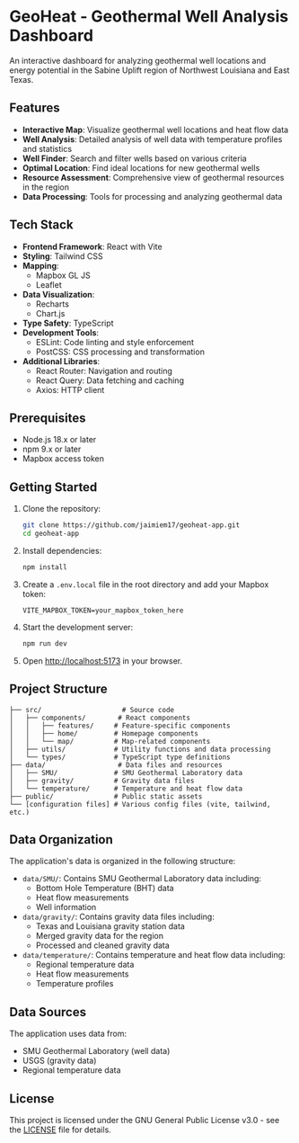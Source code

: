 # GeoHeat - Geothermal Well Analysis Dashboard

An interactive dashboard for analyzing geothermal well locations and energy potential in the Sabine Uplift region of Northwest Louisiana and East Texas.

## Features

- **Interactive Map**: Visualize geothermal well locations and heat flow data
- **Well Analysis**: Detailed analysis of well data with temperature profiles and statistics
- **Well Finder**: Search and filter wells based on various criteria
- **Optimal Location**: Find ideal locations for new geothermal wells
- **Resource Assessment**: Comprehensive view of geothermal resources in the region
- **Data Processing**: Tools for processing and analyzing geothermal data

## Tech Stack

- **Frontend Framework**: React with Vite
- **Styling**: Tailwind CSS
- **Mapping**:
  - Mapbox GL JS
  - Leaflet
- **Data Visualization**:
  - Recharts
  - Chart.js
- **Type Safety**: TypeScript
- **Development Tools**:
  - ESLint: Code linting and style enforcement
  - PostCSS: CSS processing and transformation
- **Additional Libraries**:
  - React Router: Navigation and routing
  - React Query: Data fetching and caching
  - Axios: HTTP client

## Prerequisites

- Node.js 18.x or later
- npm 9.x or later
- Mapbox access token

## Getting Started

1. Clone the repository:

   ```bash
   git clone https://github.com/jaimiem17/geoheat-app.git
   cd geoheat-app
   ```

2. Install dependencies:

   ```bash
   npm install
   ```

3. Create a `.env.local` file in the root directory and add your Mapbox token:

   ```
   VITE_MAPBOX_TOKEN=your_mapbox_token_here
   ```

4. Start the development server:

   ```bash
   npm run dev
   ```

5. Open [http://localhost:5173](http://localhost:5173) in your browser.

## Project Structure

```
├── src/                    # Source code
│   ├── components/        # React components
│   │   ├── features/     # Feature-specific components
│   │   ├── home/         # Homepage components
│   │   └── map/          # Map-related components
│   ├── utils/            # Utility functions and data processing
│   └── types/            # TypeScript type definitions
├── data/                  # Data files and resources
│   ├── SMU/              # SMU Geothermal Laboratory data
│   ├── gravity/          # Gravity data files
│   └── temperature/      # Temperature and heat flow data
├── public/               # Public static assets
└── [configuration files] # Various config files (vite, tailwind, etc.)
```

## Data Organization

The application's data is organized in the following structure:

- `data/SMU/`: Contains SMU Geothermal Laboratory data including:
  - Bottom Hole Temperature (BHT) data
  - Heat flow measurements
  - Well information
- `data/gravity/`: Contains gravity data files including:
  - Texas and Louisiana gravity station data
  - Merged gravity data for the region
  - Processed and cleaned gravity data
- `data/temperature/`: Contains temperature and heat flow data including:
  - Regional temperature data
  - Heat flow measurements
  - Temperature profiles

## Data Sources

The application uses data from:

- SMU Geothermal Laboratory (well data)
- USGS (gravity data)
- Regional temperature data

## License

This project is licensed under the GNU General Public License v3.0 - see the [LICENSE](LICENSE) file for details.
